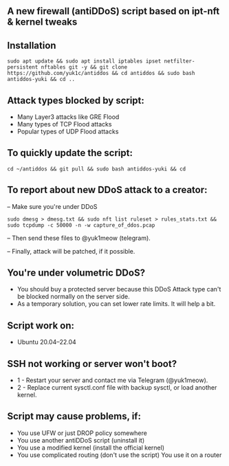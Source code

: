 ## A new firewall (antiDDoS) script based on ipt-nft & kernel tweaks

## Installation
```
sudo apt update && sudo apt install iptables ipset netfilter-persistent nftables git -y && git clone https://github.com/yuk1c/antiddos && cd antiddos && sudo bash antiddos-yuki && cd ..
```

## Attack types blocked by script:
- Many Layer3 attacks like GRE Flood
- Many types of TCP Flood attacks
- Popular types of UDP Flood attacks

## To quickly update the script:
```
cd ~/antiddos && git pull && sudo bash antiddos-yuki && cd
```
## To report about new DDoS attack to a creator:
– Make sure you're under DDoS
```
sudo dmesg > dmesg.txt && sudo nft list ruleset > rules_stats.txt && sudo tcpdump -c 50000 -n -w capture_of_ddos.pcap
```
– Then send these files to @yuk1meow (telegram).

– Finally, attack will be patched, if it possible.

## You're under volumetric DDoS?
- You should buy a protected server because this DDoS Attack type can't be blocked normally on the server side.
- As a temporary solution, you can set lower rate limits. It will help a bit.

## Script work on:
- Ubuntu 20.04–22.04

## SSH not working or server won't boot?
- 1 - Restart your server and contact me via Telegram (@yuk1meow).
- 2 - Replace current sysctl.conf file with backup sysctl, or load another kernel.

## Script may cause problems, if:
- You use UFW or just DROP policy somewhere
- You use another antiDDoS script (uninstall it)
- You use a modified kernel (install the official kernel)
- You use complicated routing (don't use the script)
  You use it on a router
